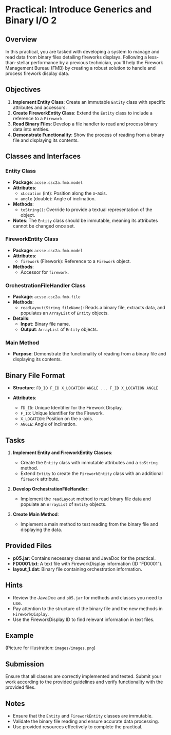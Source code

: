 # Practical: Introduce Generics and Binary I/O 2

## Overview

In this practical, you are tasked with developing a system to manage and read data from binary files detailing fireworks displays. Following a less-than-stellar performance by a previous technician, you'll help the Firework Management Bureau (FMB) by creating a robust solution to handle and process firework display data.

## Objectives

1. **Implement Entity Class**: Create an immutable `Entity` class with specific attributes and accessors.
2. **Create FireworkEntity Class**: Extend the `Entity` class to include a reference to a `Firework`.
3. **Read Binary Files**: Develop a file handler to read and process binary data into entities.
4. **Demonstrate Functionality**: Show the process of reading from a binary file and displaying its contents.

## Classes and Interfaces

### Entity Class

- **Package**: `acsse.csc2a.fmb.model`
- **Attributes**:
  - `xLocation` (int): Position along the x-axis.
  - `angle` (double): Angle of inclination.
- **Methods**:
  - `toString()`: Override to provide a textual representation of the object.
- **Notes**: The `Entity` class should be immutable, meaning its attributes cannot be changed once set.

### FireworkEntity Class

- **Package**: `acsse.csc2a.fmb.model`
- **Attributes**:
  - `firework` (Firework): Reference to a `Firework` object.
- **Methods**:
  - Accessor for `firework`.

### OrchestrationFileHandler Class

- **Package**: `acsse.csc2a.fmb.file`
- **Methods**:
  - `readLayout(String fileName)`: Reads a binary file, extracts data, and populates an `ArrayList` of `Entity` objects.
- **Details**:
  - **Input**: Binary file name.
  - **Output**: `ArrayList` of `Entity` objects.

### Main Method

- **Purpose**: Demonstrate the functionality of reading from a binary file and displaying its contents.

## Binary File Format

- **Structure**:
  ```FD_ID F_ID X_LOCATION ANGLE ... F_ID X_LOCATION ANGLE```
  
- **Attributes**:
  - `FD_ID`: Unique Identifier for the Firework Display.
  - `F_ID`: Unique Identifier for the Firework.
  - `X_LOCATION`: Position on the x-axis.
  - `ANGLE`: Angle of inclination.

## Tasks

1. **Implement Entity and FireworkEntity Classes**:
   - Create the `Entity` class with immutable attributes and a `toString` method.
   - Extend `Entity` to create the `FireworkEntity` class with an additional `firework` attribute.

2. **Develop OrchestrationFileHandler**:
   - Implement the `readLayout` method to read binary file data and populate an `ArrayList` of `Entity` objects.

3. **Create Main Method**:
   - Implement a main method to test reading from the binary file and displaying the data.

## Provided Files

- **p05.jar**: Contains necessary classes and JavaDoc for the practical.
- **FD0001.txt**: A text file with FireworkDisplay information (ID “FD0001”).
- **layout_1.dat**: Binary file containing orchestration information.

## Hints

- Review the JavaDoc and `p05.jar` for methods and classes you need to use.
- Pay attention to the structure of the binary file and the new methods in `FireworkDisplay`.
- Use the FireworkDisplay ID to find relevant information in text files.

## Example

(Picture for illustration: `images/images.png`)

## Submission

Ensure that all classes are correctly implemented and tested. Submit your work according to the provided guidelines and verify functionality with the provided files.

## Notes

- Ensure that the `Entity` and `FireworkEntity` classes are immutable.
- Validate the binary file reading and ensure accurate data processing.
- Use provided resources effectively to complete the practical.
